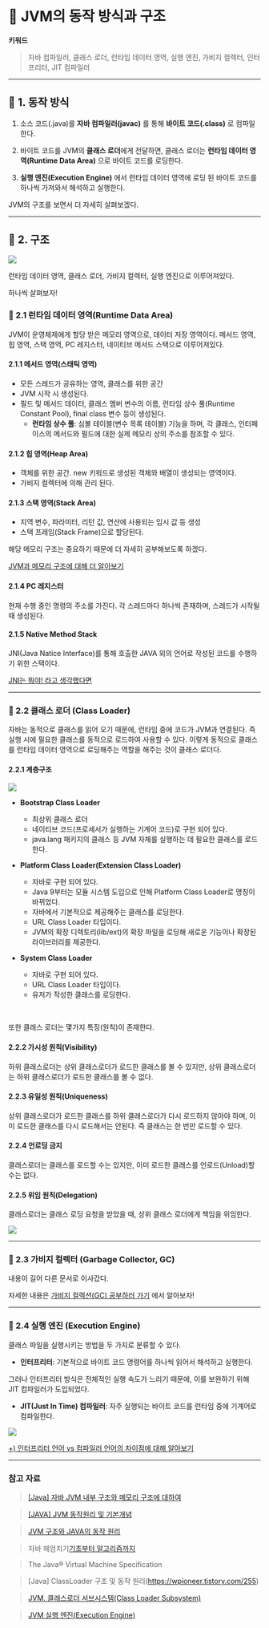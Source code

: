 # 🦜 JVM의 동작 방식과 구조

**키워드**
> 자바 컴파일러, 클래스 로더, 런타임 데이터 영역, 실행 엔진, 가비지 컬렉터, 인터프리터, JIT 컴파일러
---

## 🦜 1. 동작 방식

1. 소스 코드(.java)를 **자바 컴파일러(javac)** 를 통해 **바이트 코드(.class)** 로 컴파일한다.


2. 바이트 코드를 JVM의 **클래스 로더**에게 전달하면, 클래스 로더는 **런타임 데이터 영역(Runtime Data Area)** 으로 바이트 코드를 로딩한다.


3. **실행 엔진(Execution Engine)** 에서 런타임 데이터 영역에 로딩 된 바이트 코드를 하나씩 가져와서 해석하고 실행한다.


JVM의 구조를 보면서 더 자세히 살펴보겠다.

--- 

## 🦜 2. 구조

<img src="https://wikidocs.net/images/page/102803/jvm.png">


런타임 데이터 영역, 클래스 로더, 가비지 컬렉터, 실행 엔진으로 이루어져있다.

하나씩 살펴보자!


### 🦜 2.1 런타임 데이터 영역(Runtime Data Area)

JVM이 운영체제에게 할당 받은 메모리 영역으로, 데이터 저장 영역이다. 메서드 영역, 힙 영역, 스택 영역, PC 레지스터, 네이티브 메서드 스택으로 이루어져있다.

#### 2.1.1 메서드 영역(스태틱 영역)
- 모든 스레드가 공유하는 영역, 클래스를 위한 공간
- JVM 시작 시 생성된다.
- 필드 및 메서드 데이터, 클래스 멤버 변수의 이름, 런타임 상수 풀(Runtime Constant Pool), final class 변수 등이 생성된다.
  - **런타임 상수 풀**: 심볼 테이블(변수 목록 테이블) 기능을 하며, 각 클래스, 인터페이스의 메서드와 필드에 대한 실제 메모리 상의 주소를 참조할 수 있다.

#### 2.1.2 힙 영역(Heap Area)
- 객체를 위한 공간. new 키워드로 생성된 객체와 배열이 생성되는 영역이다.
- 가비지 컬렉터에 의해 관리 된다.


#### 2.1.3 스택 영역(Stack Area)
- 지역 변수, 파라미터, 리턴 값, 연산에 사용되는 임시 값 등 생성
- 스택 프레임(Stack Frame)으로 할당된다.

해당 메모리 구조는 중요하기 때문에 더 자세히 공부해보도록 하겠다.

[JVM과 메모리 구조에 대해 더 알아보기](링크)


#### 2.1.4 PC 레지스터
현재 수행 중인 명령의 주소를 가진다. 각 스레드마다 하나씩 존재하며, 스레드가 시작될 때 생성된다.

#### 2.1.5 Native Method Stack
JNI(Java Natice Interface)를 통해 호출한 JAVA 외의 언어로 작성된 코드를 수행하기 위한 스택이다.

[JNI는 뭐야! 라고 생각했다면](https://github.com/dlrjs2360/CS-For-Us/blob/master/Etc/JNI%20(Java%20Native%20Interface).md)


---

### 🦜 2.2 클래스 로더 (Class Loader)

자바는 동적으로 클래스를 읽어 오기 때문에, 런타임 중에 코드가 JVM과 연결된다. 즉 실행 시에 필요한 클래스를 동적으로 로드하여 사용할 수 있다. 이렇게 동적으로 클래스를 런타임 데이터 영역으로 로딩해주는 역할을 해주는 것이 클래스 로더다.

#### 2.2.1 계층구조

<img src="https://img1.daumcdn.net/thumb/R1280x0/?scode=mtistory2&fname=https%3A%2F%2Ft1.daumcdn.net%2Fcfile%2Ftistory%2F99DBA04D5B73A37321">


- **Bootstrap Class Loader**
  - 최상위 클래스 로더
  - 네이티브 코드(프로세서가 실행하는 기계어 코드)로 구현 되어 있다.
  - java.lang 패키지의 클래스 등 JVM 자체를 실행하는 데 필요한 클래스를 로드한다.


- **Platform Class Loader(Extension Class Loader)**
  - 자바로 구현 되어 있다.
  - Java 9부터는 모듈 시스템 도입으로 인해 Platform Class Loader로 명칭이 바뀌었다.
  - 자바에서 기본적으로 제공해주는 클래스를 로딩한다.
  - URL Class Loader 타입이다.
  - JVM의 확장 디렉토리(lib/ext)의 확장 파일을 로딩해 새로운 기능이나 확장된 라이브러리를 제공한다.


- **System Class Loader**
  - 자바로 구현 되어 있다.
  - URL Class Loader 타입이다.
  - 유저가 작성한 클래스를 로딩한다.

<br>

또한 클래스 로더는 몇가지 특징(원칙)이 존재한다.

#### 2.2.2 가시성 원칙(Visibility)
하위 클래스로더는 상위 클래스로더가 로드한 클래스를 볼 수 있지만, 상위 클래스로더는 하위 클래스로더가 로드한 클래스를 볼 수 없다.

#### 2.2.3 유일성 원칙(Uniqueness)
상위 클래스로더가 로드한 클래스를 하위 클래스로더가 다시 로드하지 않아야 하며, 이미 로드한 클래스를 다시 로드해서는 안된다. 즉 클래스는 한 번만 로드할 수 있다.

#### 2.2.4 언로딩 금지
클래스로더는 클래스를 로드할 수는 있지만, 이미 로드한 클래스를 언로드(Unload)할 수는 없다.

#### 2.2.5 위임 원칙(Delegation)
클래스로더는 클래스 로딩 요청을 받았을 때, 상위 클래스 로더에게 책임을 위임한다.

<img src="https://img1.daumcdn.net/thumb/R1280x0/?scode=mtistory2&fname=https%3A%2F%2Fblog.kakaocdn.net%2Fdn%2FePoEHO%2FbtrCcFsXQeU%2FPJNuytE1DvZEwOyHa7UEW0%2Fimg.png">



---
### 🦜 2.3 가비지 컬렉터 (Garbage Collector, GC)
내용이 길어 다른 문서로 이사갔다.

자세한 내용은 [가비지 컬렉션(GC) 공부하러 가기](https://github.com/dlrjs2360/CS-For-Us/blob/master/Java/%EA%B0%80%EB%B9%84%EC%A7%80%20%EC%BB%AC%EB%A0%89%EC%85%98%20(GC).md) 에서 알아보자!

---

### 🦜 2.4 실행 엔진 (Execution Engine)

클래스 파일을 실행시키는 방법을 두 가지로 분류할 수 있다.

- **인터프리터**: 기본적으로 바이트 코드 명령어를 하나씩 읽어서 해석하고 실행한다.

그러나 인터프리터 방식은 전체적인 실행 속도가 느리기 때문에, 이를 보완하기 위해 JIT 컴파일러가 도입되었다.


- **JIT(Just In Time) 컴파일러**: 자주 실행되는 바이트 코드를 런타임 중에 기계어로 컴파일한다.

<img src="https://velog.velcdn.com/images/kimunche/post/96589981-7eb7-452a-882d-cf6f69185af5/image.png">



[+) 인터프리터 언어 vs 컴파일러 언어의 차이점에 대해 알아보기](https://github.com/dlrjs2360/CS-For-Us/blob/master/Etc/%EC%9D%B8%ED%84%B0%ED%94%84%EB%A6%AC%ED%84%B0%20%EC%96%B8%EC%96%B4%20%20vs%20%EC%BB%B4%ED%8C%8C%EC%9D%BC%20%EC%96%B8%EC%96%B4.md)


---

### 참고 자료

> [[Java] 자바 JVM 내부 구조와 메모리 구조에 대하여](https://coding-factory.tistory.com/828)

> [[JAVA] JVM 동작원리 및 기본개념](https://steady-snail.tistory.com/67)

> [JVM 구조와 JAVA의 동작 원리](https://velog.io/@sgwon1996/JAVA%EC%9D%98-%EB%8F%99%EC%9E%91-%EC%9B%90%EB%A6%AC%EC%99%80-JVM-%EA%B5%AC%EC%A1%B0)

> 자바 헤엄치기[기초부터 알고리즘까지](https://wikidocs.net/102803)

> The Java® Virtual Machine Specification

> [Java] ClassLoader 구조 및 동작 원리(https://wpioneer.tistory.com/255)

> [JVM. 클래스로더 서브시스템(Class Loader Subsystem)](https://blog.hexabrain.net/397)

> [JVM 실행 엔진(Execution Engine)](https://junhyunny.github.io/information/java/jvm-execution-engine/)
